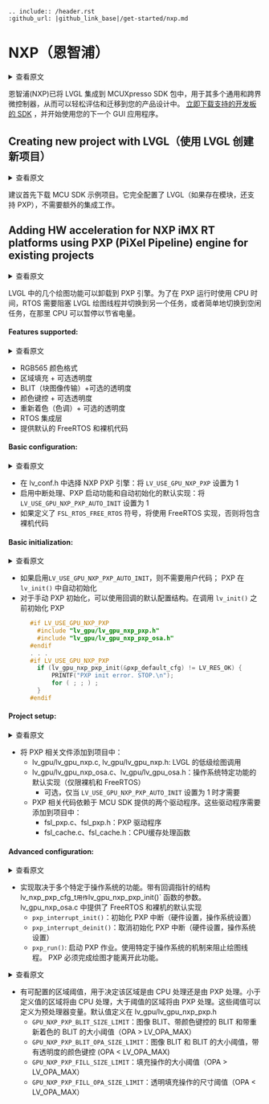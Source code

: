 ```eval_rst
.. include:: /header.rst
:github_url: |github_link_base|/get-started/nxp.md
```
# NXP（恩智浦）

<details>
<summary>查看原文</summary>
<p>

NXP has integrated LVGL into the MCUXpresso SDK packages for several of their general
purpose and crossover microcontrollers, allowing easy evaluation and migration into your
product design. [Download an SDK for a supported board](https://www.nxp.com/design/software/embedded-software/littlevgl-open-source-graphics-library:LITTLEVGL-OPEN-SOURCE-GRAPHICS-LIBRARY?&tid=vanLITTLEVGL-OPEN-SOURCE-GRAPHICS-LIBRARY)
today and get started with your next GUI application.

</p>
</details>

恩智浦(NXP)已将 LVGL 集成到 MCUXpresso SDK 包中，用于其多个通用和跨界微控制器，从而可以轻松评估和迁移到您的产品设计中。 [立即下载支持的开发板的 SDK](https://www.nxp.com/design/software/embedded-software/littlevgl-open-source-graphics-library:LITTLEVGL-OPEN-SOURCE-GRAPHICS-LIBRARY?&tid=vanLITTLEVGL-OPEN-SOURCE-GRAPHICS-LIBRARY) ，并开始使用您的下一个 GUI 应用程序。

## Creating new project with LVGL（使用 LVGL 创建新项目）

<details>
<summary>查看原文</summary>
<p>

Downloading the MCU SDK example project is recommended as a starting point. It comes fully configured with LVGL (and with PXP support if module is present), no additional integration work is required.

</p>
</details>

建议首先下载 MCU SDK 示例项目。它完全配置了 LVGL（如果存在模块，还支持 PXP），不需要额外的集成工作。

## Adding HW acceleration for NXP iMX RT platforms using PXP (PiXel Pipeline) engine for existing projects

<details>
<summary>查看原文</summary>
<p>

Several drawing features in LVGL can be offloaded to PXP engine. In order to use CPU time while PXP is running, RTOS is required to block the LVGL drawing thread and switch to another task, or simply to idle task, where CPU could be suspended to save power.

</p>
</details>

LVGL 中的几个绘图功能可以卸载到 PXP 引擎。为了在 PXP 运行时使用 CPU 时间，RTOS 需要阻塞 LVGL 绘图线程并切换到另一个任务，或者简单地切换到空闲任务，在那里 CPU 可以暂停以节省电量。

#### Features supported:

<details>
<summary>查看原文</summary>
<p>

  - RGB565 color format
  - Area fill + optional transparency
  - BLIT (BLock Image Transfer) + optional transparency
  - Color keying + optional transparency
  - Recoloring (color tint) + optional transparency
  - RTOS integration layer
  - Default FreeRTOS and bare metal code provided

</p>
</details>

- RGB565 颜色格式
- 区域填充 + 可选透明度
- BLIT（块图像传输）+可选的透明度
- 颜色键控 + 可选透明度
- 重新着色（色调）+ 可选的透明度
- RTOS 集成层
- 提供默认的 FreeRTOS 和裸机代码


#### Basic configuration:

<details>
<summary>查看原文</summary>
<p>

  - Select NXP PXP engine in lv_conf.h: Set `LV_USE_GPU_NXP_PXP` to 1
  - Enable default implementation for interrupt handling, PXP start function and automatic initialization: Set `LV_USE_GPU_NXP_PXP_AUTO_INIT` to 1
  - If `FSL_RTOS_FREE_RTOS` symbol is defined, FreeRTOS implementation will be used, otherwise bare metal code will be included

</p>
</details>

- 在 lv_conf.h 中选择 NXP PXP 引擎：将 `LV_USE_GPU_NXP_PXP` 设置为 1
- 启用中断处理、PXP 启动功能和自动初始化的默认实现：将 `LV_USE_GPU_NXP_PXP_AUTO_INIT` 设置为 1
- 如果定义了 `FSL_RTOS_FREE_RTOS` 符号，将使用 FreeRTOS 实现，否则将包含裸机代码

#### Basic initialization:

<details>
<summary>查看原文</summary>
<p>

  - If `LV_USE_GPU_NXP_PXP_AUTO_INIT` is enabled, no user code is required; PXP is initialized automatically in `lv_init()`
  - For manual PXP initialization, default configuration structure for callbacks can be used. Initialize PXP before calling `lv_init()`

</p>
</details>

- 如果启用`LV_USE_GPU_NXP_PXP_AUTO_INIT`，则不需要用户代码； PXP 在 `lv_init()` 中自动初始化
- 对于手动 PXP 初始化，可以使用回调的默认配置结构。在调用 `lv_init()` 之前初始化 PXP


```c
      #if LV_USE_GPU_NXP_PXP
        #include "lv_gpu/lv_gpu_nxp_pxp.h"
        #include "lv_gpu/lv_gpu_nxp_pxp_osa.h"
      #endif
      . . .
      #if LV_USE_GPU_NXP_PXP
        if (lv_gpu_nxp_pxp_init(&pxp_default_cfg) != LV_RES_OK) {
            PRINTF("PXP init error. STOP.\n");
            for ( ; ; ) ;
        }
      #endif
```

#### Project setup:

<details>
<summary>查看原文</summary>
<p>

  - Add PXP related files to project:
    - lv_gpu/lv_gpu_nxp.c, lv_gpu/lv_gpu_nxp.h: low level drawing calls for LVGL
    - lv_gpu/lv_gpu_nxp_osa.c, lv_gpu/lv_gpu_osa.h: default implementation of OS-specific functions (bare metal and FreeRTOS only)
        - optional, required only if `LV_USE_GPU_NXP_PXP_AUTO_INIT` is set to 1
  - PXP related code depends on two drivers provided by MCU SDK. These drivers need to be added to project:
      - fsl_pxp.c, fsl_pxp.h: PXP driver
      - fsl_cache.c, fsl_cache.h: CPU cache handling functions

</p>
</details>

- 将 PXP 相关文件添加到项目中：
  - lv_gpu/lv_gpu_nxp.c, lv_gpu/lv_gpu_nxp.h: LVGL 的低级绘图调用
  - lv_gpu/lv_gpu_nxp_osa.c、lv_gpu/lv_gpu_osa.h：操作系统特定功能的默认实现（仅限裸机和 FreeRTOS）
    - 可选，仅当 `LV_USE_GPU_NXP_PXP_AUTO_INIT` 设置为 1 时才需要
  - PXP 相关代码依赖于 MCU SDK 提供的两个驱动程序。这些驱动程序需要添加到项目中：
    - fsl_pxp.c、fsl_pxp.h：PXP 驱动程序
    - fsl_cache.c、fsl_cache.h：CPU缓存处理函数

#### Advanced configuration:

<details>
<summary>查看原文</summary>
<p>

  - Implementation depends on multiple OS-specific functions. Structure lv_nxp_pxp_cfg_t` with callback pointers is used    as a parameter for `lv_gpu_nxp_pxp_init()` function. Default implementation for FreeRTOS and baremetal is provided in lv_gpu_nxp_osa.c
      - `pxp_interrupt_init()`: Initialize PXP interrupt (HW setup, OS setup)
      - `pxp_interrupt_deinit()`: Deinitialize PXP interrupt (HW setup, OS setup)
      - `pxp_run()`: Start PXP job. Use OS-specific mechanism to block drawing thread. PXP must finish drawing before leaving this function.

</p>
</details>

- 实现取决于多个特定于操作系统的功能。带有回调指针的结构 lv_nxp_pxp_cfg_t` 用作 `lv_gpu_nxp_pxp_init()` 函数的参数。 lv_gpu_nxp_osa.c 中提供了 FreeRTOS 和裸机的默认实现
  - `pxp_interrupt_init()`：初始化 PXP 中断（硬件设置，操作系统设置）
  - `pxp_interrupt_deinit()`：取消初始化 PXP 中断（硬件设置，操作系统设置）
  - `pxp_run()`: 启动 PXP 作业。使用特定于操作系统的机制来阻止绘图线程。 PXP 必须完成绘图才能离开此功能。

<details>
<summary>查看原文</summary>
<p>

  - There are configurable area thresholds which are used to decide whether the area will be processed by CPU, or by PXP. Areas smaller than defined value will be processed by CPU, areas bigger than the threshold will be processed by PXP. These thresholds may be defined as a preprocessor variables. Default values are defined lv_gpu/lv_gpu_nxp_pxp.h
      - `GPU_NXP_PXP_BLIT_SIZE_LIMIT`: size threshold for image BLIT, BLIT with color keying, and BLIT with recolor (OPA > LV_OPA_MAX)
      - `GPU_NXP_PXP_BLIT_OPA_SIZE_LIMIT`: size threshold for image BLIT and BLIT with color keying with transparency (OPA < LV_OPA_MAX)
      - `GPU_NXP_PXP_FILL_SIZE_LIMIT`: size threshold for fill operation (OPA > LV_OPA_MAX)
      - `GPU_NXP_PXP_FILL_OPA_SIZE_LIMIT`: size threshold for fill operation with transparency (OPA < LV_OPA_MAX)

</p>
</details>

- 有可配置的区域阈值，用于决定该区域是由 CPU 处理还是由 PXP 处理。小于定义值的区域将由 CPU 处理，大于阈值的区域将由 PXP 处理。这些阈值可以定义为预处理器变量。默认值定义在 lv_gpu/lv_gpu_nxp_pxp.h
  - `GPU_NXP_PXP_BLIT_SIZE_LIMIT`：图像 BLIT、带颜色键控的 BLIT 和带重新着色的 BLIT 的大小阈值（OPA > LV_OPA_MAX）
  - `GPU_NXP_PXP_BLIT_OPA_SIZE_LIMIT`：图像 BLIT 和 BLIT 的大小阈值，带有透明度的颜色键控 (OPA < LV_OPA_MAX)
  - `GPU_NXP_PXP_FILL_SIZE_LIMIT`：填充操作的大小阈值（OPA > LV_OPA_MAX）
  - `GPU_NXP_PXP_FILL_OPA_SIZE_LIMIT`：透明填充操作的尺寸阈值（OPA < LV_OPA_MAX）

